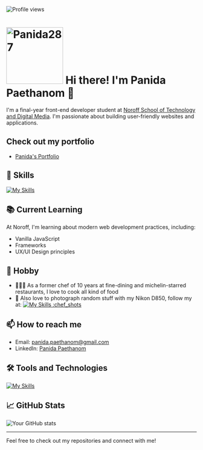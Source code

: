![Profile views](https://komarev.com/ghpvc/?username=Panida287&style=flat-square)
# <img alt="Panida287" src="https://i.imgur.com/3mQSUZM.png" width="150" height="auto"> Hi there! I'm Panida Paethanom 👋


I'm a final-year front-end developer student at [Noroff School of Technology and Digital Media](https://www.noroff.no). I'm passionate about building user-friendly websites and applications.

## Check out my portfolio
- [Panida's Portfolio](http://panidapaethanom.com)

## 🚀 Skills

[![My Skills](https://skillicons.dev/icons?i=html,css,javascript,nodejs,tailwind,figma,ai,ps,pr)](https://skillicons.dev)


## 📚 Current Learning

At Noroff, I'm learning about modern web development practices, including:

- Vanilla JavaScript
- Frameworks
- UX/UI Design principles

## 👾 Hobby
- 👩🏻‍🍳 As a former chef of 10 years at fine-dining and michelin-starred restaurants, I love to cook all kind of food
- 📸 Also love to photograph random stuff with my Nikon D850, follow my at: [![My Skills](https://skillicons.dev/icons?i=instagram)](https://skillicons.dev)[ :chef_shots]([https://www.linkedin.com/in/panida-paethanom-8a6317239/](https://www.instagram.com/chef_shots?igsh=MTkyNjJhYWUxcHhybg%3D%3D&utm_source=qr))

## 📫 How to reach me

- Email: [panida.paethanom@gmail.com](mailto:panida.paethanom@gmail.com)
- LinkedIn: [Panida Paethanom](https://www.linkedin.com/in/panida-paethanom-8a6317239/)


## 🛠️ Tools and Technologies

[![My Skills](https://skillicons.dev/icons?i=figma,ai,ps,github,webstorm,apple)](https://skillicons.dev)

## 📈 GitHub Stats

![Your GitHub stats](https://github-readme-stats.vercel.app/api?username=Panida287&show_icons=true&theme=radical)

---

Feel free to check out my repositories and connect with me!
